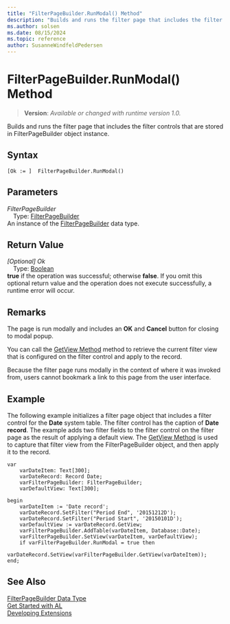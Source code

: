 ```yaml
---
title: "FilterPageBuilder.RunModal() Method"
description: "Builds and runs the filter page that includes the filter controls that are stored in FilterPageBuilder object instance."
ms.author: solsen
ms.date: 08/15/2024
ms.topic: reference
author: SusanneWindfeldPedersen
---
```

[//]: # (START>DO_NOT_EDIT)
[//]: # (IMPORTANT:Do not edit any of the content between here and the END>DO_NOT_EDIT.)
[//]: # (Any modifications should be made in the .xml files in the ModernDev repo.)
# FilterPageBuilder.RunModal() Method
> **Version**: _Available or changed with runtime version 1.0._

Builds and runs the filter page that includes the filter controls that are stored in FilterPageBuilder object instance.


## Syntax
```AL
[Ok := ]  FilterPageBuilder.RunModal()
```
## Parameters
*FilterPageBuilder*  
&emsp;Type: [FilterPageBuilder](filterpagebuilder-data-type.md)  
An instance of the [FilterPageBuilder](filterpagebuilder-data-type.md) data type.  

## Return Value
*[Optional] Ok*  
&emsp;Type: [Boolean](../boolean/boolean-data-type.md)  
**true** if the operation was successful; otherwise **false**.   If you omit this optional return value and the operation does not execute successfully, a runtime error will occur.  


[//]: # (IMPORTANT: END>DO_NOT_EDIT)

## Remarks  
 The page is run modally and includes an **OK** and **Cancel** button for closing to modal popup.  
  
 You can call the [GetView Method](../../methods-auto/filterpagebuilder/filterpagebuilder-getview-method.md) method to retrieve the current filter view that is configured on the filter control and apply to the record.  

Because the filter page runs modally in the context of where it was invoked from, users cannot bookmark a link to this page from the user interface.  

## Example  
 The following example initializes a filter page object that includes a filter control for the **Date** system table. The filter control has the caption of **Date record**. The example adds two filter fields to the filter control on the filter page as the result of applying a default view. The [GetView Method](../../methods-auto/filterpagebuilder/filterpagebuilder-getview-method.md) is used to capture that filter view from the FilterPageBuilder object, and then apply it to the record.  
  
```al
var
    varDateItem: Text[300];  
    varDateRecord: Record Date;  
    varFilterPageBuilder: FilterPageBuilder;  
    varDefaultView: Text[300];

begin
    varDateItem := 'Date record';  
    varDateRecord.SetFilter("Period End", '20151212D');  
    varDateRecord.SetFilter("Period Start", '20150101D');  
    varDefaultView := varDateRecord.GetView;  
    varFilterPageBuilder.AddTable(varDateItem, Database::Date);  
    varFilterPageBuilder.SetView(varDateItem, varDefaultView);  
    if varFilterPageBuilder.RunModal = true then  
      varDateRecord.SetView(varFilterPageBuilder.GetView(varDateItem));  
end; 
```  

## See Also
[FilterPageBuilder Data Type](filterpagebuilder-data-type.md)  
[Get Started with AL](../../devenv-get-started.md)  
[Developing Extensions](../../devenv-dev-overview.md)
